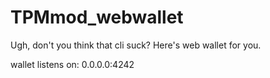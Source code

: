 # TPMmod_webwallet
Ugh, don't you think that cli suck? Here's web wallet for you.


wallet listens on:
0.0.0.0:4242
